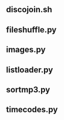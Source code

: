 ## discojoin.sh

## fileshuffle.py

## images.py

## listloader.py

## sortmp3.py

## timecodes.py


